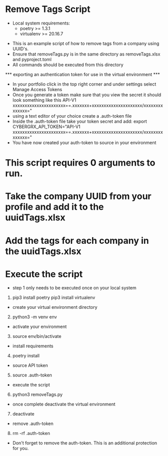 # Remove Tags Script 

* Local system requirements:
  - poetry >= 1.3.1 
  - virtualenv >= 20.16.7 

- This is an example script of how to remove tags from a company using UUID's. 
- Ensure that removeTags.py is in the same directory as removeTags.xlsx and pyproject.toml
- All commands should be executed from this directory 


*** exporting an authentication token for use in the virtual environment ***
- In your portfolio click in the top right corner and under settings select Manage Access Tokens 
- Once you generate a token make sure that you view the secret it should look something like this 
  API-V1 xxxxxxxxxxxxxxxxxxxxxx==.xxxxxxx+xxxxxxxxxxxxxxxxxxxxx/xxxxxxxxxxxxxx="
- using a text editor of your choice create a .auth-token file
- Inside the .auth-token file take your token secret and add:
  export CYBERGRX_API_TOKEN="API-V1 xxxxxxxxxxxxxxxxxxxxxx==.xxxxxxx+xxxxxxxxxxxxxxxxxxxxx/xxxxxxxxxxxxxx="
- You have now created your auth-token to source in your environment


# This script requires 0 arguments to run. 
# Take the company UUID from your profile and add it to the uuidTags.xlsx
# Add the tags for each company in the uuidTags.xlsx
# Execute the script

* step 1 only needs to be executed once on your local system  
1. pip3 install poetry 
   pip3 install virtualenv 

* create your virtual environment  directory   
2. python3 -m venv env

* activate your environment
3. source env/bin/activate

* install requirements
4. poetry install 

* source API token
5. source .auth-token

* execute the script
6. python3 removeTags.py 

* once complete deactivate the virtual environment
7. deactivate

* remove .auth-token
8. rm -rf .auth-token

- Don't forget to remove the auth-token. This is an additional protection for you. 
